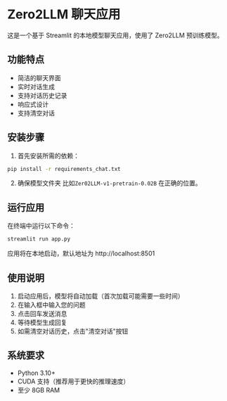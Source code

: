 # Zero2LLM 聊天应用

这是一个基于 Streamlit 的本地模型聊天应用，使用了 Zero2LLM 预训练模型。

## 功能特点

- 简洁的聊天界面
- 实时对话生成
- 支持对话历史记录
- 响应式设计
- 支持清空对话

## 安装步骤

1. 首先安装所需的依赖：

```bash
pip install -r requirements_chat.txt
```

2. 确保模型文件夹 比如`Zer02LLM-v1-pretrain-0.02B` 在正确的位置。

## 运行应用

在终端中运行以下命令：

```bash
streamlit run app.py
```

应用将在本地启动，默认地址为 http://localhost:8501

## 使用说明

1. 启动应用后，模型将自动加载（首次加载可能需要一些时间）
2. 在输入框中输入您的问题
3. 点击回车发送消息
4. 等待模型生成回复
5. 如需清空对话历史，点击"清空对话"按钮

## 系统要求

- Python 3.10+
- CUDA 支持（推荐用于更快的推理速度）
- 至少 8GB RAM 